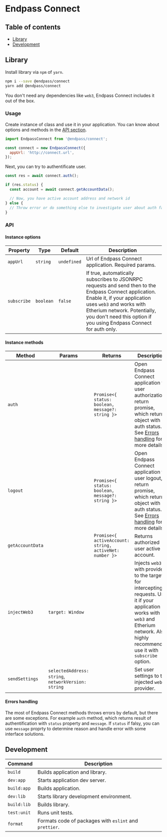 # Endpass Connect

## Table of contents

- [Library](#library)
- [Development](#development)

## Library

Install library via `npm` of `yarn`.

```bash
npm i --save @endpass/connect
yarn add @endpass/connect
```

You don't need any dependencies like `web3`, Endpass Connect includes it out of
the box.

### Usage

Create instance of class and use it in your application. You can know about
options and methods in the [API section](#api).

```js
import EndpassConnect from '@endpass/connect';

const connect = new EndpassConnect({
  appUrl: 'http://connect.url',
});
```

Next, you can try to authentificate user.

```js
const res = await connect.auth();

if (res.status) {
  const account = await connect.getAccountData();

  // Now, you have active account address and network id
} else {
  // Throw error or do something else to investigate user about auth failure
}
```

### API

#### Instance options

| Property    | Type      | Default     | Description                                                                                                                                                                                                                                                             |
| ----------- | --------- | ----------- | ----------------------------------------------------------------------------------------------------------------------------------------------------------------------------------------------------------------------------------------------------------------------- |
| `appUrl`    | `string`  | `undefined` | Url of Endpass Connect application. Required params.                                                                                                                                                                                                                    |
| `subscribe` | `boolean` | `false`     | If true, automatically subscribes to JSONRPC requests and send then to the Endpass Connect application. Enable it, if your application uses `web3` and works with Etherium network. Potentially, you don't need this option if you using Endpass Connect for auth only. |

#### Instance methods

| Method           | Params                                              | Returns                                                 | Description                                                                                                                                                                                       |
| ---------------- | --------------------------------------------------- | ------------------------------------------------------- | ------------------------------------------------------------------------------------------------------------------------------------------------------------------------------------------------- |
| `auth`           |                                                     | `Promise<{ status: boolean, message?: string }>`        | Open Endpass Connect application for user authorization, return promise, which returns object with auth status. See [Errors handling](#errors-handling) for more details.                         |
| `logout`         |                                                     | `Promise<{ status: boolean, message?: string }>`        | Open Endpass Connect application for user logout, return promise, which returns object with auth status. See [Errors handling](#errors-handling) for more details.                                |
| `getAccountData` |                                                     | `Promise<{ activeAccount: string, activeNet: number }>` | Returns authorized user active account.                                                                                                                                                           |
| `injectWeb3`     | `target: Window`                                    |                                                         | Injects `web3` with provider to the target for intercepting requests. Use it if your application works with `web3` and Etherium network. Also, highly recommended use it with `subscribe` option. |
| `sendSettings`   | `selectedAddress: string`, `networkVersion: string` |                                                         | Set user settings to the injected `web3` provider.                                                                                                                                                |

#### Errors handling

The most of Endpass Connect methods throws errors by default, but there are some
exceptions. For example `auth` method, which returns result of authentification
with `status` property and `message`. If `status` if falsy, you can use `message`
proprty to determine reason and handle error with some interface solutions.

## Development

| Command     | Description                                            |
| ----------- | ------------------------------------------------------ |
| `build`     | Builds application and library.                        |
| `dev:app`   | Starts application dev server.                         |
| `build:app` | Builds application.                                    |
| `dev:lib`   | Starts library development environment.                |
| `build:lib` | Builds library.                                        |
| `test:unit` | Runs unit tests.                                       |
| `format`    | Formats code of packages with `eslint` and `prettier`. |

